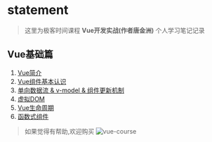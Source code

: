 # statement
  >这里为极客时间课程 **Vue开发实战(作者唐金洲)** 个人学习笔记记录
## Vue基础篇
1. [Vue简介](https://github.com/luobosiji/blog/blob/master/Vue-record/01-Vue%E7%AE%80%E4%BB%8B.md)
2. [Vue组件基本认识](https://github.com/luobosiji/blog/blob/master/Vue-record/02-Vue%E7%BB%84%E4%BB%B6%E5%9F%BA%E6%9C%AC%E8%AE%A4%E8%AF%86.md)
3. [单向数据流 & v-model & 组件更新机制](https://github.com/luobosiji/blog/blob/master/Vue-record/03-%E5%8D%95%E5%90%91%E6%95%B0%E6%8D%AE%E6%B5%81%26v-model%26%E7%BB%84%E4%BB%B6%E6%9B%B4%E6%96%B0%E6%9C%BA%E5%88%B6.md)
4. [虚拟DOM](https://github.com/luobosiji/blog/blob/master/Vue-record/04-%E8%99%9A%E6%8B%9Fdom.md)
5. [Vue生命周期](https://github.com/luobosiji/blog/blob/master/Vue-record/05-%E7%94%9F%E5%91%BD%E5%91%A8%E6%9C%9F.md)
6. [函数式组件](https://github.com/luobosiji/blog/blob/master/Vue-record/06-%E5%87%BD%E6%95%B0%E5%BC%8F%E7%BB%84%E4%BB%B6.md)


  >如果觉得有帮助,欢迎购买
  ![vue-course](https://raw.githubusercontent.com/luobosiji/blog/master/resources/Vue-src.jpeg)